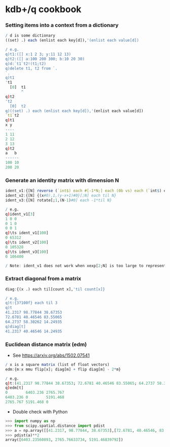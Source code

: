 # kdb+/q cookbook

### Setting items into a context from a dictionary

```q
/ d is some dictionary
((set) .) each (enlist each key[d]),'(enlist each value[d])

/ e.g.
q)t1:([] x:1 2 3; y:11 12 13)
q)t2:([] a:100 200 300; b:10 20 30)
q)d:`t1`t2!(t1;t2)
q)delete t1, t2 from `.
`.
q)t1
't1
  [0]  t1
       ^
q)t2
't2
  [0]  t2
q)((set) .) each (enlist each key[d]),'(enlist each value[d])
`t1`t2
q)t1
x y
----
1 11
2 12
3 13
q)t2
a   b
------
100 10
200 20
```

### Generate an identity matrix with dimension N
```q
ident_v1:{[N] reverse (`int$) each #[-1*N;] each (0b vs) each (`int$) each xexp[2;] each til N}
ident_v2:{[N] {(x#0),1,(y-x+1)#0}[;N] each til N}
ident_v3:{[N] rotate[;1,(N-1)#0] each -1*til N}

/ e.g.
q)ident_v1[3]
1 0 0
0 1 0
0 0 1
q)\ts ident_v1[100]
0 65312
q)\ts ident_v2[100]
0 105328
q)\ts ident_v3[100]
0 106400

/ Note: ident_v1 does not work when xexp[2;N] is too large to represent
```
### Extract diagonal from a matrix
```q
diag:{(x .) each til[count x],'til count[x]}

/ e.g.
q)t:{3?100f} each til 3
q)t
41.2317 98.77844 38.67353
72.6781 40.46546 83.55065
64.2737 58.30262 14.24935
q)diag[t]
41.2317 40.46546 14.24935
```
### Euclidean distance matrix (edm)
 * See https://arxiv.org/abs/1502.07541
```q
/ x is a square matrix (list of float vectors)
edm:{m:x mmu flip[x]; diag[m] + flip diag[m] - 2*m}

/ e.g.
q)t:(41.2317 98.77844 38.67353; 72.6781 40.46546 83.55065; 64.2737 58.30262 14.24935)
q)edm[t]
0        6403.236 2765.767
6403.236 0        5191.468
2765.767 5191.468 0
```
 * Double check with Python
```python
>>> import numpy as np
>>> from scipy.spatial.distance import pdist
>>> a = np.array([[41.2317, 98.77844, 38.67353],[72.6781, 40.46546, 83.55065],[64.2737, 58.30262, 14.24935]])
>>> pdist(a)**2
array([6403.23560893, 2765.76633734, 5191.46839792])
```
